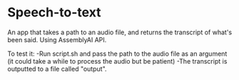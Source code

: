 # Speech-to-text

An app that takes a path to an audio file, and returns the transcript of what's been said.
Using AssemblyAI API.


To test it:
-Run script.sh and pass the path to the audio file as an argument
(it could take a while to process the audio but be patient)
-The transcript is outputted to a file called "output".

